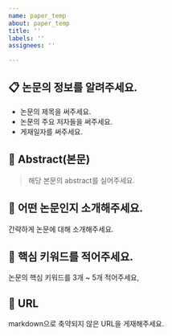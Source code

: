 ```yaml
---
name: paper_temp
about: paper_temp
title: ''
labels: ''
assignees: ''

---
```


## :clipboard: 논문의 정보를 알려주세요.
- 논문의 제목을 써주세요.
- 논문의 주요 저자들을 써주세요.
- 게재일자를 써주세요.

## :page_with_curl: Abstract(본문)
> 해당 본문의 abstract를 실어주세요.

## :mag_right: 어떤 논문인지 소개해주세요.
간략하게 논문에 대해 소개해주세요.

## :key: 핵심 키워드를 적어주세요.
논문의 핵심 키워드를 3개 ~ 5개 적어주세요,

## :paperclip: URL
markdown으로 축약되지 않은 URL을 게재해주세요.
